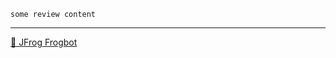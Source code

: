 

[comment]: <> (FrogbotReviewComment)


```
some review content
```

---
[🐸 JFrog Frogbot](https://docs.jfrog-applications.jfrog.io/jfrog-applications/frogbot)